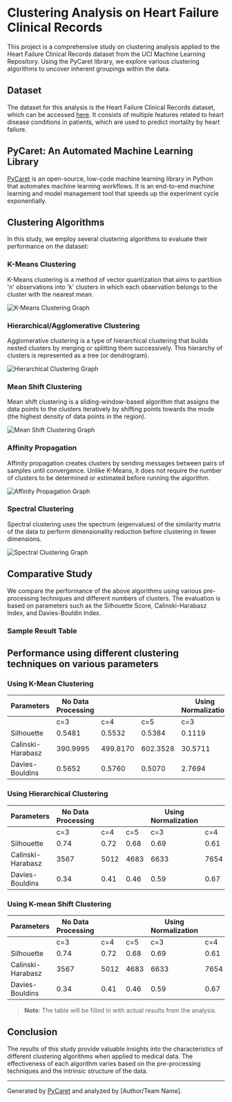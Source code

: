 # Clustering Analysis on Heart Failure Clinical Records

This project is a comprehensive study on clustering analysis applied to the Heart Failure Clinical Records dataset from the UCI Machine Learning Repository. Using the PyCaret library, we explore various clustering algorithms to uncover inherent groupings within the data.

## Dataset

The dataset for this analysis is the Heart Failure Clinical Records dataset, which can be accessed [here](https://archive.ics.uci.edu/ml/datasets/Heart+failure+clinical+records). It consists of multiple features related to heart disease conditions in patients, which are used to predict mortality by heart failure.

## PyCaret: An Automated Machine Learning Library

[PyCaret](https://pycaret.org/) is an open-source, low-code machine learning library in Python that automates machine learning workflows. It is an end-to-end machine learning and model management tool that speeds up the experiment cycle exponentially.

## Clustering Algorithms

In this study, we employ several clustering algorithms to evaluate their performance on the dataset:

### K-Means Clustering

K-Means clustering is a method of vector quantization that aims to partition 'n' observations into 'k' clusters in which each observation belongs to the cluster with the nearest mean.

![K-Means Clustering Graph](path_to_kmeans_graph)

### Hierarchical/Agglomerative Clustering

Agglomerative clustering is a type of hierarchical clustering that builds nested clusters by merging or splitting them successively. This hierarchy of clusters is represented as a tree (or dendrogram).

![Hierarchical Clustering Graph](path_to_hierarchical_graph)

### Mean Shift Clustering

Mean shift clustering is a sliding-window-based algorithm that assigns the data points to the clusters iteratively by shifting points towards the mode (the highest density of data points in the region).

![Mean Shift Clustering Graph](path_to_meanshift_graph)

### Affinity Propagation

Affinity propagation creates clusters by sending messages between pairs of samples until convergence. Unlike K-Means, it does not require the number of clusters to be determined or estimated before running the algorithm.

![Affinity Propagation Graph](path_to_affinity_graph)

### Spectral Clustering

Spectral clustering uses the spectrum (eigenvalues) of the similarity matrix of the data to perform dimensionality reduction before clustering in fewer dimensions.

![Spectral Clustering Graph](path_to_spectral_graph)

## Comparative Study

We compare the performance of the above algorithms using various pre-processing techniques and different numbers of clusters. The evaluation is based on parameters such as the Silhouette Score, Calinski-Harabasz Index, and Davies-Bouldin Index.

### Sample Result Table

## Performance using different clustering techniques on various parameters

### Using K-Mean Clustering

| Parameters        | No Data Processing | | | Using Normalization | | | Using Transform | | | Using PCA | | | Using T+N | | | T+N+PCA | | |
|-------------------|--------------------|----|----|---------------------|----|----|-----------------|----|----|-----------|----|----|---------|----|----|---------|----|----|
|                   | c=3                | c=4 | c=5 | c=3                 | c=4 | c=5 | c=3             | c=4 | c=5 | c=3      | c=4 | c=5 | c=3    | c=4 | c=5 | c=3    | c=4 | c=5 |
| Silhouette        | 0.5481			  | 0.5532 | 0.5384	  | 0.1119               | 0.61 | 0.55 | NA              | NA  | NA  | 1         | 1    | 1    | 0.54    | 0.43 | 0.35 | 0.54    | 0.44 | 0.36 |
| Calinski-Harabasz | 390.9995      |499.8170 | 602.3528| 30.5711             | 7654 | 7999 | NA              | NA  | NA  | 5294      | 7207 | 1110 | 1109    | 1245 | 1152 | 1190    | 1290 | 1202 |
| Davies-Bouldins   |  0.5652       | 0.5760	|	0.5070  | 2.7694              | 0.67 | 0.77 | NA              | NA  | NA  | 0.39      | 0.41 | 0.63 | 0.63    | 0.77 | 0.95 | 0.62    | 0.75 | 0.92 |


### Using Hierarchical Clustering

| Parameters        | No Data Processing | | | Using Normalization | | | Using Transform | | | Using PCA | | | Using T+N | | | T+N+PCA | | |
|-------------------|--------------------|----|----|---------------------|----|----|-----------------|----|----|-----------|----|----|---------|----|----|---------|----|----|
|                   | c=3                | c=4 | c=5 | c=3                 | c=4 | c=5 | c=3             | c=4 | c=5 | c=3      | c=4 | c=5 | c=3    | c=4 | c=5 | c=3    | c=4 | c=5 |
| Silhouette        | 0.74               | 0.72 | 0.68 | 0.69                | 0.61 | 0.55 | NA              | NA  | NA  | 1         | 1    | 1    | 0.54    | 0.43 | 0.35 | 0.54    | 0.44 | 0.36 |
| Calinski-Harabasz | 3567               | 5012 | 4683 | 6633                | 7654 | 7999 | NA              | NA  | NA  | 5294      | 7207 | 1110 | 1109    | 1245 | 1152 | 1190    | 1290 | 1202 |
| Davies-Bouldins   | 0.34               | 0.41 | 0.46 | 0.59                | 0.67 | 0.77 | NA              | NA  | NA  | 0.39      | 0.41 | 0.63 | 0.63    | 0.77 | 0.95 | 0.62    | 0.75 | 0.92 |



### Using K-mean Shift Clustering

| Parameters        | No Data Processing | | | Using Normalization | | | Using Transform | | | Using PCA | | | Using T+N | | | T+N+PCA | | |
|-------------------|--------------------|----|----|---------------------|----|----|-----------------|----|----|-----------|----|----|---------|----|----|---------|----|----|
|                   | c=3                | c=4 | c=5 | c=3                 | c=4 | c=5 | c=3             | c=4 | c=5 | c=3      | c=4 | c=5 | c=3    | c=4 | c=5 | c=3    | c=4 | c=5 |
| Silhouette        | 0.74               | 0.72 | 0.68 | 0.69                | 0.61 | 0.55 | NA              | NA  | NA  | 1         | 1    | 1    | 0.54    | 0.43 | 0.35 | 0.54    | 0.44 | 0.36 |
| Calinski-Harabasz | 3567               | 5012 | 4683 | 6633                | 7654 | 7999 | NA              | NA  | NA  | 5294      | 7207 | 1110 | 1109    | 1245 | 1152 | 1190    | 1290 | 1202 |
| Davies-Bouldins   | 0.34               | 0.41 | 0.46 | 0.59                | 0.67 | 0.77 | NA              | NA  | NA  | 0.39      | 0.41 | 0.63 | 0.63    | 0.77 | 0.95 | 0.62    | 0.75 | 0.92 |



> **Note**: The table will be filled in with actual results from the analysis.

## Conclusion

The results of this study provide valuable insights into the characteristics of different clustering algorithms when applied to medical data. The effectiveness of each algorithm varies based on the pre-processing techniques and the intrinsic structure of the data.

---
Generated by [PyCaret](https://pycaret.org/) and analyzed by [Author/Team Name].
